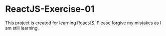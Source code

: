 # ReactJS-Exercise-01
This project is created for learning ReactJS. Please forgive my mistakes as I am still learning.
